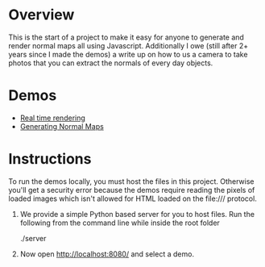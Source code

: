 Overview
=============

This is the start of a project to make it easy for anyone to generate and render normal maps all using Javascript. Additionally I owe (still after 2+ years since I made the demos) a write up on how to us a camera to take photos that you can extract the normals of every day objects.

Demos
==================

  - [Real time rendering](http://francoislaberge.com/labs/normal_mapping/me/)
  - [Generating Normal Maps](http://francoislaberge.github.io/normalizer/)
  

Instructions
=============

To run the demos locally, you must host the files in this project. Otherwise you'll get a security error because the demos require reading the pixels of loaded images which isn't allowed for HTML loaded on the file:/// protocol.

  1. We provide a simple Python based server for you to host files. Run the following from the command line while inside the root folder
    
    
        ./server

    
  2. Now open [http://localhost:8080/](http://localhost:8080/) and select a demo.
